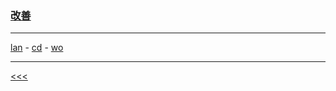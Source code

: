 
### [改善](https://en.wikipedia.org/wiki/Kaizen)

---

[lan](https://github.com/ttltrk/ELSE/blob/master/LAN/ENG/LAN.MD) -
[cd](https://github.com/ttltrk/PRG/blob/master/CODING.MD) -
[wo](https://github.com/ttltrk/ELSE/blob/master/PWR/PWR.MD) 

---

[<<<](http://ttltrk.net/)

